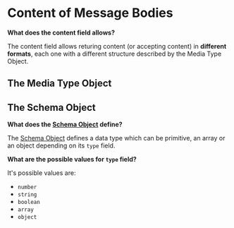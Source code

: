 # Content of Message Bodies

**What does the content field allows?**

The content field allows returing content (or accepting content) in **different formats**, each one with a different structure described by the Media Type Object.

## The Media Type Object

## The Schema Object

**What does the [Schema Object]() define?**

The [Schema Object]() defines a data type which can be primitive, an array or an object depending on its `type` field.

**What are the possible values for `type` field?**

It's possible values are:

* `number`
* `string`
* `boolean`
* `array`
* `object`